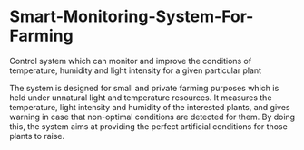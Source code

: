 # Smart-Monitoring-System-For-Farming
Control system which can monitor and improve the conditions of temperature, humidity and light intensity for a given particular plant

The system is designed for small and private farming purposes which is held under unnatural light and temperature resources. 
It measures the temperature, light intensity and humidity of the interested plants, and gives warning in case that non-optimal conditions are detected for them.
By doing this, the system aims at providing the perfect artificial conditions for those plants to raise. 

